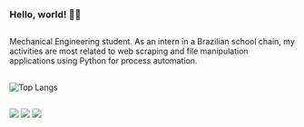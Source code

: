 ### Hello, world! ✌🏻

##

Mechanical Engineering student. As an intern in a Brazilian school chain, my activities are most related to web scraping and file manipulation applications using Python for process automation.

##

![Top Langs](https://github-readme-stats-sigma-five.vercel.app/api/top-langs/?username=rafaelbkneip&layout=compact&theme=shadow_green)

##

<div> 
 
  <a href="https://instagram.com/rafael.kneip" target="_blank"><img src="https://img.shields.io/badge/-Instagram-%23E4405F?style=for-the-badge&logo=instagram&logoColor=white" target="_blank"></a>
  <a href="https://www.linkedin.com/in/rafael-kneip" target="_blank"><img src="https://img.shields.io/badge/-LinkedIn-%230077B5?style=for-the-badge&logo=linkedin&logoColor=white" target="_blank"></a>
  <a href="https://www.researchgate.net/profile/Rafael-Kneip" target="_blank"><img src="https://img.shields.io/badge/Research_Gate-00CCBB.svg?&style=for-the-badge&logo=ResearchGate&logoColor=white" target="_blank"></a> 
  

</div>
